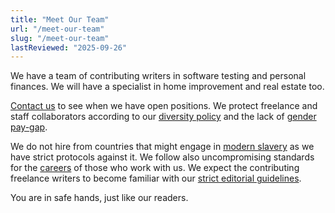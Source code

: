 ```yaml
---
title: "Meet Our Team"
url: "/meet-our-team"
slug: "/meet-our-team"
lastReviewed: "2025-09-26"
---
```


We have a team of contributing writers in software testing and personal finances. We will have a specialist in home improvement and real estate too.

[Contact us](https://blinkx.com/contact/) to see when we have open positions. We protect freelance and staff collaborators according to our [diversity policy](https://blinkx.com/diversity-policy/) and the lack of [gender pay-gap](https://blinkx.com/gender-pay-gap/).

We do not hire from countries that might engage in [modern slavery](https://blinkx.com/statement-against-slavery/) as we have strict protocols against it. We follow also uncompromising standards for the [careers](https://blinkx.com/careers/) of those who work with us. We expect the contributing freelance writers to become familiar with our [strict editorial guidelines](https://blinkx.com/editorial-guidelines/).

You are in safe hands, just like our readers.
